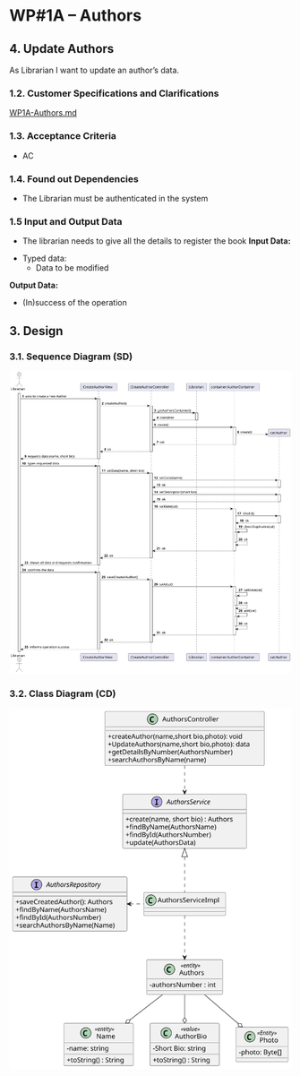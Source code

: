 # WP#1A – Authors
## 4. Update Authors
As Librarian I want to update an author’s data.
### 1.2. Customer Specifications and Clarifications

[WP1A-Authors.md](..%2FWP1A-Authors.md)
### 1.3. Acceptance Criteria
- AC

### 1.4. Found out Dependencies
- The Librarian must be authenticated in the system
### 1.5 Input and Output Data
- The librarian needs to give all the details to register the book
  **Input Data:**
* Typed data:
    * Data to be modified


**Output Data:**

* (In)success of the operation

## 3. Design
### 3.1. Sequence Diagram (SD)
![Ph1-4-UpdateAuthor.svg](Ph1-4-UpdateAuthor.svg)
### 3.2. Class Diagram (CD)
![ClassDiagram.svg](..%2FClassDiagram.svg)
